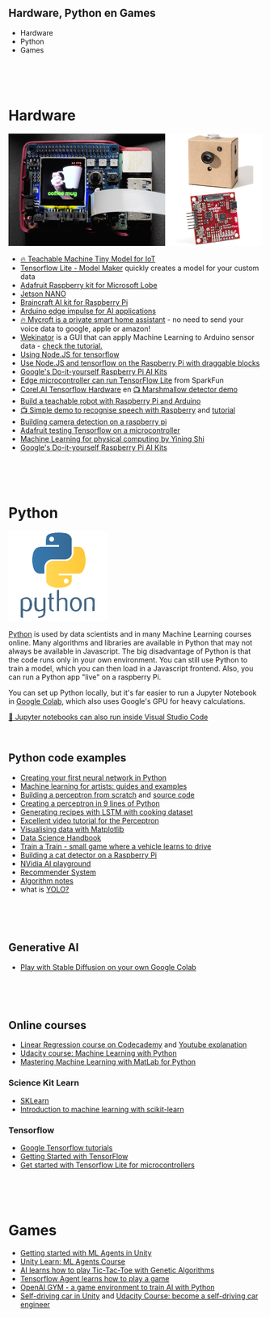 ## <a name="python"></a>Hardware, Python en Games

- Hardware
- Python
- Games

<Br>
<Br>
<Br>

# <a name="hardware"></a>Hardware

![adafruit](../images/hardware.png)

- [🔥 Teachable Machine Tiny Model for IoT](https://teachablemachine.withgoogle.com/train/tiny_image)
- [Tensorflow Lite - Model Maker](https://www.tensorflow.org/lite/guide/model_maker) quickly creates a model for your custom data
- [Adafruit Raspberry kit for Microsoft Lobe](https://www.adafruit.com/product/4963)
- [Jetson NANO](https://developer.nvidia.com/embedded/jetson-nano-developer-kit)
- [Braincraft AI kit for Raspberry Pi](https://learn.adafruit.com/adafruit-braincraft-hat-easy-machine-learning-for-raspberry-pi)
- [Arduino edge impulse for AI applications](https://docs.arduino.cc/tutorials/nano-33-ble-sense/edge-impulse)
- [🔥 Mycroft is a private smart home assistant](https://mycroft.ai) - no need to send your voice data to google, apple or amazon!
- [Wekinator](http://www.wekinator.org) is a GUI that can apply Machine Learning to Arduino sensor data - [check the tutorial.](http://www.wekinator.org/kadenze/)
- [Using Node.JS for tensorflow](https://www.tensorflow.org/js/guide/nodejs)
- [Use Node.JS and tensorflow on the Raspberry Pi with draggable blocks](https://www.youtube.com/watch?v=cZj1d25eeWY)
- [Google's Do-it-yourself Raspberry Pi AI Kits](https://aiyprojects.withgoogle.com/vision/)
- [Edge microcontroller can run TensorFlow Lite](https://www.sparkfun.com/products/15170) from SparkFun
- [Corel.AI Tensorflow Hardware](https://coral.ai/products/) en [📺 Marshmallow detector demo](https://coral.ai/projects/teachable-sorter/)
- [Build a teachable robot with Raspberry Pi and Arduino](https://experiments.withgoogle.com/alto)
- [📺 Simple demo to recognise speech with Raspberry](https://www.youtube.com/watch?v=7ercdl9YC1o) and [tutorial](https://learn.adafruit.com/how-to-train-new-tensorflow-lite-micro-speech-models?view=all)
- [Building camera detection on a raspberry pi](https://www.youtube.com/watch?v=2kO8ScrqikM)
- [Adafruit testing Tensorflow on a microcontroller](https://www.youtube.com/watch?v=4wC2jVvGSXs)
- [Machine Learning for physical computing by Yining Shi](https://github.com/yining1023/Machine-Learning-for-Physical-Computing)
- [Google's Do-it-yourself Raspberry Pi AI Kits](https://aiyprojects.withgoogle.com/vision/)

<br>
<br>
<br>

# Python

![python](../images/python.png)

[Python](https://www.python.org) is used by data scientists and in many Machine Learning courses online. Many algorithms and libraries are available in Python that may not always be available in Javascript. The big disadvantage of Python is that the code runs only in your own environment. You can still use Python to train a model, which you can then load in a Javascript frontend. Also, you can run a Python app "live" on a raspberry Pi.

You can set up Python locally, but it's far easier to run a Jupyter Notebook in [Google Colab](https://colab.research.google.com/notebooks/intro.ipynb#recent=true), which also uses Google's GPU for heavy calculations.

[🤯 Jupyter notebooks can also run inside Visual Studio Code](https://code.visualstudio.com/docs/python/data-science-tutorial)

<Br>

## Python code examples

- [Creating your first neural network in Python](https://www.analyticsindiamag.com/how-to-create-your-first-artificial-neural-network-in-python/)
- [Machine learning for artists: guides and examples](http://ml4a.github.io/guides/)
- [Building a perceptron from scratch](https://medium.com/@ismailghallou/build-your-perceptron-neural-net-from-scratch-e12b7be9d1ef) and [source code](https://github.com/smakosh/Perceptron-neural-net-from-scratch)
- [Creating a perceptron in 9 lines of Python](https://medium.com/technology-invention-and-more/how-to-build-a-simple-neural-network-in-9-lines-of-python-code-cc8f23647ca1)
- [Generating recipes with LSTM with cooking dataset](https://dev.to/trekhleb/generating-cooking-recipes-using-tensorflow-and-lstm-recurrent-neural-network-a-step-by-step-guide-973)
- [Excellent video tutorial for the Perceptron](https://www.youtube.com/watch?v=kft1AJ9WVDk)
- [Visualising data with Matplotlib](https://matplotlib.org/3.1.1/tutorials/index.html)
- [Data Science Handbook](https://jakevdp.github.io/PythonDataScienceHandbook/)
- [Train a Train - small game where a vehicle learns to drive](https://github.com/lkoppenol/train-a-train)
- [Building a cat detector on a Raspberry Pi](https://planb.nicecupoftea.org/2018/12/01/cat-detector-with-tensorflow-on-a-raspberry-pi-3b/)
- [NVidia AI playground](https://www.nvidia.com/en-us/research/ai-playground/)
- [Recommender System](https://towardsdatascience.com/how-to-build-a-simple-recommender-system-in-python-375093c3fb7d)
- [Algorithm notes](http://books.goalkicker.com/AlgorithmsBook/)
- what is [YOLO?](https://www.youtube.com/watch?v=MPU2HistivI)
  
<br>
<br>
<br>
  
## Generative AI
  
- [Play with Stable Diffusion on your own Google Colab](https://colab.research.google.com/drive/154esJFzO2_rw309Js30EmrseQ0269kgj?usp=sharing)

<br>
<br>
<br>
  
  
## Online courses

- [Linear Regression course on Codecademy](https://www.codecademy.com/learn/linear-regression-mssp) and [Youtube explanation](https://www.youtube.com/watch?v=2htO1YFkpds&t=311s)
- [Udacity course: Machine Learning with Python](https://www.udacity.com/course/intro-to-machine-learning--ud120)
- [Mastering Machine Learning with MatLab for Python](https://nl.mathworks.com/campaigns/offers/mastering-machine-learning-with-matlab.html?s_eid=PSB_17921)

### Science Kit Learn

- [SKLearn](http://scikit-learn.org/stable/)
- [Introduction to machine learning with scikit-learn](http://scikit-learn.org/stable/tutorial/basic/tutorial.html#machine-learning-the-problem-setting)

### Tensorflow

- [Google Tensorflow tutorials](https://www.tensorflow.org/tutorials/)
- [Getting Started with TensorFlow](https://www.tensorflow.org/get_started/get_started)
- [Get started with Tensorflow Lite for microcontrollers](https://www.tensorflow.org/lite/)

<br>
<br>
<br>

# Games

- [Getting started with ML Agents in Unity](./unity.md)
- [Unity Learn: ML Agents Course](https://learn.unity.com/course/ml-agents-hummingbirds)
- [AI learns how to play Tic-Tac-Toe with Genetic Algorithms](https://blog.paperspace.com/tic-tac-toe-genetic-algorithm-part-1/)
- [Tensorflow Agent learns how to play a game](https://www.youtube.com/watch?v=52DTXidSVWc)
- [OpenAI GYM - a game environment to train AI with Python](http://gym.openai.com)
- [Self-driving car in Unity](https://github.com/udacity/self-driving-car-sim) and [Udacity Course: become a self-driving car engineer](https://www.udacity.com/course/self-driving-car-engineer-nanodegree--nd0013)
